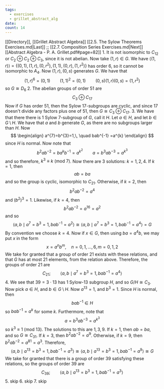 ```yaml
---
tags:
  - exercises
  - grillet_abstract_alg
date:
count: 14
---
```

[[Directory]], [[Grillet Abstract Algebra]]
[[2.5. The Sylow Theorems Exercises.md|Last]] ;; [[2.7. Composition Series Exercises.md|Next]]
[[Abstract Algebra - P. A. Grillet.pdf#page=82]]
1. 
It is not isomorphic to ${} C_{12}$ or ${} C_{2} \oplus C_{2} \oplus C_{3} {}$, since it is not abelian. Now take ${} (1, r) \in G {}$. We have ${} \langle (1,\, r) \rangle =\{ (0,\, 1),\, (1,\, r),\, (0,\, r^{2}),\, (1,\, 1),\, (0,\, r),\, (1,\, r^{2}) \} {}$ has order $6$, so it cannot be isomorphic to $A_{4}$. Now ${} (1,\, r),\, (0,\, s) {}$ generates ${} G$. We have that
$$
(1,\, r)^{6}=(0,\, 1)\qquad (1,\, 1)^{2}=(0,\, 1)\qquad (0,\, s)(1,\, r)(0,\, s)=(1,\, r^{2})
$$
so ${} G \cong D_{6} {}$
2. 
The abelian groups of order $51 {}$ are 
$$
C_{3} \oplus C_{17}
$$
Now if ${} G$ has order $51 {}$, then the Sylow ${} 17 {}$-subgroups are cyclic, and since ${} 17 {}$ doesn't divide any factors plus one of $51 {}$, then ${} G\cong C_{3} \oplus C_{17} {}$.
3. 
We have that there there is $1 {}$ Sylow $7 {}$-subgroup of $G {}$, call it $H {}$. Let ${} a \in H {}$, and let ${} b \in G \setminus H {}$. We have that $a$ and $b$ generate $G$, as there are no subgroups larger than $H$. Now
$$
\begin{align}
a^{7}=b^{3}=1,\, \quad bab^{-1} =a^{k}
\end{align}
$$
since $H {}$ is normal. Now note that 
$$
b^{2}ab^{-2}=ba^{k}b^{-1}=a^{k^{2}}\qquad a=b^{3}ab^{-3}=a^{k^{3}}
$$
and so therefore, ${} k^{3}\equiv k\:(\mathrm{mod}\  7)  {}$. Now there are $3$ solutions: ${} k=1,\, 2,\, 4 {}$. If ${} k=1 {}$, then 
$$
ab=ba
$$
and so the group is cyclic, isomorphic to ${} C_{21} {}$. Otherwise, if ${} k=2 {}$, then
$$
b^{2}ab^{-2}=a^{4}
$$
and ${} (b^{2})^{3}=1 {}$. Likewise, if ${} k=4 {}$, then 
$$
b^{2}ab^{-2}=a^{16}=a^{2}
$$
and so 
$$
\langle a,\, b \mid a^{7}=b^{3}=1,\, bab^{-1}=a^{2} \rangle \cong \langle a,\, b \mid a^{7}=b^{3}=1,\, bab^{-1}=a^{4} \rangle =G
$$
By convention we choose ${} k=4{} {}$. Now if ${} x \in G {}$, then using ${} ba=a^{4}b {}$, we may put $x$ in the form $$
x=a^{n}b^{m},\quad n=0,\, 1,\,\dots,\,6,\, m=0,\, 1,\, 2
$$We take for granted that a group of order $21 {}$ exists with these relations, and that $G {}$ has at most ${} 21 {}$ elements, from the relation above. Therefore, the groups of order $21 {}$ are
$$
C_{21}; \qquad \langle a,\, b \mid a^{7}=b^{3}=1,\, bab^{-1}=a^{4} \rangle 
$$
4. 
We see that ${} 39=3\cdot 13 {}$ has $1$ Sylow-$13 {}$ subgroup $H {}$, and so ${} G/H \cong  C_{3} {}$. Now pick ${} a \in H {}$, and ${} b \in G \setminus H {}$. Now ${} a^{13}=1 {}$, and ${} b^{3}=1 {}$. Since $H$ is normal, then 
$$
bab^{-1} \in H 
$$
so ${} bab^{-1} =a^{k} {}$ for some $k {}$. Furthermore, note that 
$$
a=b^{3}ab^{-3}=a^{k^{3}}
$$
so ${} k^{3}\equiv 1 \:(\mathrm{mod}\  13)  {}$. The solutions to this are ${} 1,\, 3,\, 9 {}$. If ${} k=1 {}$, then ${} ab=ba {}$, and so $G\cong C_{31}$. If ${} k=3 {}$, then ${} b^{2}ab^{-2}=a^{9} {}$. Otherwise, if ${} k=9 {}$, then ${} b^{2}ab^{-2}=a^{81}=a^{3} {}$. Therefore,
$$
\langle a,\, b \mid a^{13}=b^{3}=1,\, bab^{-1}=a^{3} \rangle \cong \langle a,\, b \mid a^{13}=b^{3}=1,\, bab^{-1}=a^{9} \rangle \cong G
$$
We take for granted that there is a group of order $39 {}$ satisfying these relations, so the groups of order $39 {}$ are
$$
C_{39}; \qquad \langle a,\, b \mid a^{13}=b^{3}=1,\, bab^{-1}=a^{3} \rangle
$$
5. skip
6. skip
7. skip